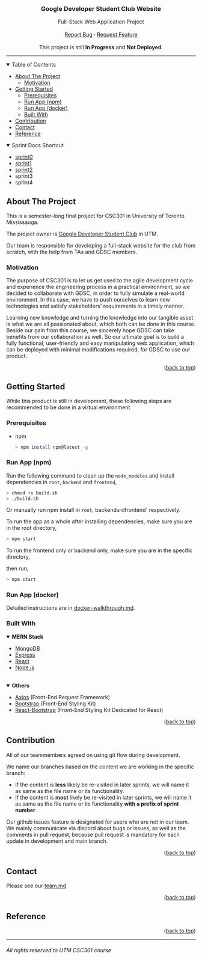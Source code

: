 <div id="top"></div>

<br />
<div align="center">
  <h3 align="center">Google Developer Student Club Website</h3>
  <p align="center">
    <div>Full-Stack Web Application Project</div>
    <br />
    <a href="https://github.com/UTSCCSCC01/finalprojectw22-gdscutm/issues">Report Bug</a>
    ·
    <a href="https://github.com/UTSCCSCC01/finalprojectw22-gdscutm/issues">Request Feature</a>
    <br/>
    <br/>
    <div>This project is still <strong>In Progress</strong> and <strong>Not Deployed</strong>.</div>
  </p>
  <hr>
</div>

<details open>
  <summary>Table of Contents</summary>
  <ul>
    <li>
      <a href="#about-the-project">About The Project</a>
      <ul>
        <li><a href="#motivation">Motivation</a></li>
      </ul>
    </li>
    <li>
      <a href="#getting-started">Getting Started</a>
      <ul>
        <li><a href="#prerequisites">Prerequisites</a></li>
        <li><a href="#run-app-npm">Run App (npm)</a></li>
        <li><a href="#run-app-docker">Run App (docker)</a></li>
        <li><a href="#built-with">Built With</a></li>
      </ul>
    </li>
    <li><a href="#contribution">Contribution</a></li>
    <li><a href="#contact">Contact</a></li>
    <li><a href="#reference">Reference</a></li>
  </ul>
</details>

<details open>
  <summary>Sprint Docs Shortcut</summary>
  <ul>
    <li><a href="https://github.com/UTSCCSCC01/finalprojectw22-GDSC2.0/tree/master/doc/sprint0">sprint0</a></li>
    <li><a href="https://github.com/UTSCCSCC01/finalprojectw22-GDSC2.0/tree/master/doc/sprint1">sprint1</a></li>
    <li><a href="https://github.com/UTSCCSCC01/finalprojectw22-GDSC2.0/tree/master/doc/sprint2">sprint2</a></li>
    <li><a href=""></a>sprint3</li>
    <li><a href=""></a>sprint4</li>
  </ul>
</details>

## About The Project

This is a semester-long final project for CSC301 in University of Toronto Mississauga.

The project owner is [Google Developer Student Club](https://gdscutm.com/) in UTM.

Our team is responsible for developing a full-stack website for the club from scratch, with the help from TAs and GDSC members.

### Motivation

The purpose of CSC301 is to let us get used to the agile development cycle and experience the engineering process in a practical environment, so we decided to collaborate with GDSC, in order to fully simulate a real-world environment. In this case, we have to push ourselves to learn new technologies and satisfy stakeholders' requirements in a timely manner.

Learning new knowledge and turning the knowledge into our tangible asset is what we are all passionated about, which both can be done in this course. Beside our gain from this course, we sincerely hope GDSC can take benefits from our collaboration as well. So our ultimate goal is to build a fully functional, user-friendly and easy manipulating web application, which can be deployed with minimal modifications required, for GDSC to use our product.

<p align="right">(<a href="#top">back to top</a>)</p>

## Getting Started

While this product is still in development, these following steps are recommended to be done in a virtual environment

### Prerequisites

* npm
  ```sh
  > npm install npm@latest -g
  ```

### Run App (npm)

Run the following command to clean up the `node_modules` and install dependencies in `root`, `backend` and `frontend`,

```sh
> chmod +x build.sh
> ./build.sh
```

Or manually run npm install in `root`, backend` and `frontend` respectively.

To run the app as a whole after installing dependencies, make sure you are in the root directory,

```sh
> npm start
```

To run the frontend only or backend only, make sure you are in the specific directory,

then run,

```sh
> npm start
```

### Run App (docker)

Detailed instructions are in [docker-walkthrough.md](https://github.com/UTSCCSCC01/finalprojectw22-GDSC2.0/tree/master/docker-walkthrough.md).

### Built With

<details open>
  <summary><strong>MERN Stack</strong></summary>
  <ul>
    <li><a href="https://www.mongodb.com">MongoDB</a></li>
    <li><a href="https://expressjs.com">Express</a></li>
    <li><a href="https://reactjs.org">React</a></li>
    <li><a href="https://nodejs.org/en/docs/">Node.js</a></li>
  </ul>
</details>
<br>
<details open>
  <summary><strong>Others</strong></summary>
  <ul>
    <li><a href="https://github.com/axios/axios">Axios</a> (Front-End Request Framework)</li>
    <li><a href="https://getbootstrap.com">Bootstrap</a> (Front-End Styling Kit)</li>
    <li><a href="https://react-bootstrap.github.io">React-Bootstrap</a> (Front-End Styling Kit Dedicated for React)</li>
  </ul>
</details>

<p align="right">(<a href="#top">back to top</a>)</p>

## Contribution

All of our teammembers agreed on using git flow during development.

We name our branches based on the content we are working in the specific branch:
  <ul>
    <li>If the content is <strong>less</strong> likely be re-visited in later sprints, we will name it as same as the file name or its functionality.</li>
    <li>If the content is <strong>most</strong> likely be re-visited in later sprints, we will name it as same as the file name or its functionality <strong>with a prefix of sprint number</strong>.</li>
  </ul>

Our github issues feature is designated for users who are not in our team. We mainly communicate via discord about bugs or issues, as well as the comments in pull request, because pull request is mandatory for each update in development and main branch.

<p align="right">(<a href="#top">back to top</a>)</p>

## Contact

Please see our [team.md](https://github.com/UTSCCSCC01/finalprojectw22-GDSC2.0/blob/master/doc/sprint0/team.md)

<p align="right">(<a href="#top">back to top</a>)</p>

## Reference

<p align="right">(<a href="#top">back to top</a>)</p>

<hr>

###### All rights reserved to UTM CSC301 course

